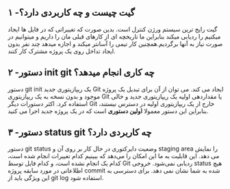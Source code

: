 ## ۱ -گیت چیست و چه کاربردی دارد؟
گیت رایج ترین سیستم ورژن کنترل است. بدین صورت که تغییراتی که در فایل ها ایجاد میکنیم را ردیابی میکند بنابراین ما تاریخچه ای از کارهای قبلی مان را داریم و میتوانیم در صورت نیاز به آنها برگردیم.همچنین کار تیمی را آسانتر میکند و اجازه میدهد چند نفر بدون ایجاد تداخل روی یک پروژه مشترک کار کنند.

## ۲ -دستور init git چه کاری انجام میدهد؟
دستور git init یک ریپازیتوری جدید Git ایجاد می کند. می توان از آن برای تبدیل یک پروژه موجود و بدون نسخه به یک ریپازیتوری Git یا مقداردهی اولیه یک ریپازیتوری جدید و خالی استفاده کرد. اکثر دستورات دیگر Git خارج از یک ریپازیتوری اولیه در دسترس نیستند، بنابراین این دستور معمولا **اولین دستوری** است که در یک پروژه جدید اجرا می کنید.

## ۳ -دستور status git چه کاربردی دارد؟
دستور git status وضعیت دایرکتوری در حال کار بر روی آن و staging area را نمایش می دهد. این قابلیت به ما این امکان را می‌دهد که ببینیم کدام تغییرات انجام شده است، کدام یک انجام نشده است، و کدام فایل توسط Git ردیابی نمی‌شود. خروجی status هیچ اطلاعاتی در مورد سابقه پروژه commit  شده به شما نشان نمی دهد. برای دسترسی به این ویژگی باید از git log استفاده شود.